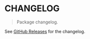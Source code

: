 # CHANGELOG

> Package changelog.

See [GitHub Releases](https://github.com/stdlib-js/stats-base-dists-lognormal-cdf/releases) for the changelog.